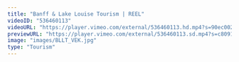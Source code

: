 ```yaml
---
title: "Banff & Lake Louise Tourism | REEL"
videoID: "536460113"
videoURL: "https://player.vimeo.com/external/536460113.hd.mp4?s=90ec002ee4a3b73d320693c48777728c36fb06e2&profile_id=175"
previewURL: "https://player.vimeo.com/external/536460113.sd.mp4?s=c8091e4af62242de13370476ab08e8715e5ae4d0&profile_id=165"
image: "images/BLLT_VEK.jpg"
type: "Tourism"
---
```

